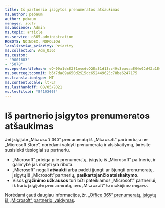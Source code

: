 ```yaml
---
title: Iš partnerio įsigytos prenumeratos atšaukimas
ms.author: pebaum
author: pebaum
manager: scotv
ms.audience: Admin
ms.topic: article
ms.service: o365-administration
ROBOTS: NOINDEX, NOFOLLOW
localization_priority: Priority
ms.collection: Adm_O365
ms.custom:
- "9001683"
- "5078"
ms.openlocfilehash: d9400a1dc52f1eecde925a31d13ec49c3eaeaa506e02d42a15c643259609ea24
ms.sourcegitcommit: b5f7da89a650d2915dc652449623c78be6247175
ms.translationtype: MT
ms.contentlocale: lt-LT
ms.lasthandoff: 08/05/2021
ms.locfileid: "54103668"
---
```

# <a name="cancel-subscription-from-partner"></a>Iš partnerio įsigytos prenumeratos atšaukimas

Jei įsigijote „Microsoft 365“ prenumeratą iš „Microsoft“ partnerio, o ne „Microsoft Store“, norėdami valdyti prenumeratą ir atsiskaitymą, turėsite susisiekti tiesiogiai su partneriu.

- „Microsoft“ prieiga prie prenumeratų, įsigytų iš „Microsoft“ partnerių, ir galimybė jas matyti yra ribota. 
- „Microsoft“ negali **atšaukti** arba padėti įjungti ar išjungti prenumeratų, įsigytų iš „Microsoft“ partnerių, **pasikartojančio atsiskaitymo**. 
- Visos **grąžinimo užklausos** turi būti pateikiamos „Microsoft“ partneriui, iš kurio įsigijote prenumeratą, nes „Microsoft“ to mokėjimo negavo. 

Norėdami gauti daugiau informacijos, žr. [„Office 365“ prenumeratų, įsigytų iš „Microsoft“ partnerio, valdymas](https://support.microsoft.com/help/4230739/microsoft-account-manage-office-365-subscription-from-third-party). 
